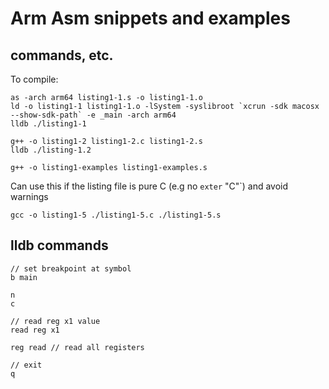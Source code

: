 # Arm Asm snippets and examples

## commands, etc.

To compile:
```
as -arch arm64 listing1-1.s -o listing1-1.o
ld -o listing1-1 listing1-1.o -lSystem -syslibroot `xcrun -sdk macosx --show-sdk-path` -e _main -arch arm64
lldb ./listing1-1
```

```
g++ -o listing1-2 listing1-2.c listing1-2.s 
lldb ./listing-1.2
```

```
g++ -o listing1-examples listing1-examples.s
```

Can use this if the listing file is pure C (e.g no `exter` "C"`) and avoid warnings
```
gcc -o listing1-5 ./listing1-5.c ./listing1-5.s
```

## lldb commands

```
// set breakpoint at symbol
b main

n
c

// read reg x1 value
read reg x1 

reg read // read all registers

// exit
q
```
